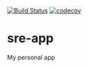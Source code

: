 [![Build Status](https://github.com/srenault/sre-app/actions/workflows/ci.yml/badge.svg)](https://github.com/srenault/sre-app/actions/workflows/ci.yml)
[![codecov](https://codecov.io/github/srenault/sre-app/branch/master/graph/badge.svg?token=5KFVVL9RJX)](https://codecov.io/github/srenault/sre-app)

# sre-app

My personal app
